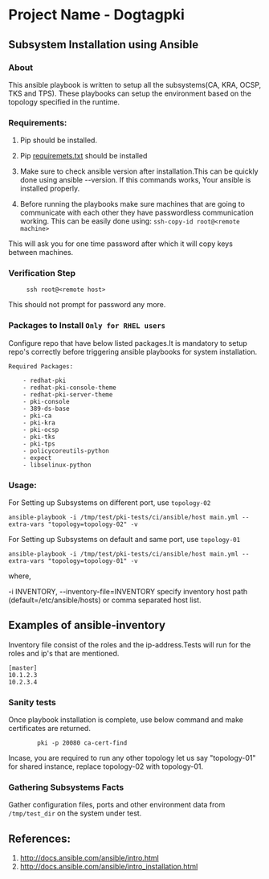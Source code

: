 # Project Name - Dogtagpki

## Subsystem Installation using Ansible

### About

This ansible playbook is written to setup all the subsystems(CA, KRA, OCSP, TKS and TPS).
These playbooks can setup the environment based on the topology specified in the runtime.

### Requirements:

1. Pip should be installed.
2. Pip [requiremets.txt](../Installation/requirements.txt) should be installed 
3. Make sure to check ansible version after installation.This can be quickly done using
ansible --version.
If this commands works, Your ansible is installed properly.

4. Before running the playbooks make sure machines that are going to communicate with each other they have passwordless communication working.
This can be easily done using:
                                  `ssh-copy-id root@<remote machine>`

This will ask you for one time password after which it will copy keys between machines.

### Verification Step
```
     ssh root@<remote host>
```
This should not prompt for password any more.

### Packages to Install `Only for RHEL users`

Configure repo that have below listed packages.It is mandatory to setup repo's 
correctly  before triggering ansible playbooks for system installation.

```
Required Packages:

    - redhat-pki
    - redhat-pki-console-theme
    - redhat-pki-server-theme
    - pki-console
    - 389-ds-base
    - pki-ca
    - pki-kra
    - pki-ocsp
    - pki-tks
    - pki-tps
    - policycoreutils-python
    - expect
    - libselinux-python
```

### Usage:

For Setting up Subsystems on different port, use `topology-02 `
```
ansible-playbook -i /tmp/test/pki-tests/ci/ansible/host main.yml --extra-vars "topology=topology-02" -v
```

For Setting up Subsystems on default and same port, use `topology-01`
```
ansible-playbook -i /tmp/test/pki-tests/ci/ansible/host main.yml --extra-vars "topology=topology-01" -v
```

where,

  -i INVENTORY, --inventory-file=INVENTORY
                        specify inventory host path
                        (default=/etc/ansible/hosts) or comma separated host
                        list.
                        
## Examples of ansible-inventory

Inventory file consist of the roles and the ip-address.Tests will run for the roles and ip's that are mentioned.

```
[master]
10.1.2.3
10.2.3.4
```
                        
### Sanity tests

Once playbook installation is complete, use below command and make certificates are returned.
```
        pki -p 20080 ca-cert-find
```
Incase, you are required to run any other topology let us say "topology-01" for shared instance, replace topology-02 with topology-01.


### Gathering Subsystems Facts

Gather configuration files, ports and other environment data from `/tmp/test_dir` on the system under test.


## References:

1. http://docs.ansible.com/ansible/intro.html
2. http://docs.ansible.com/ansible/intro_installation.html